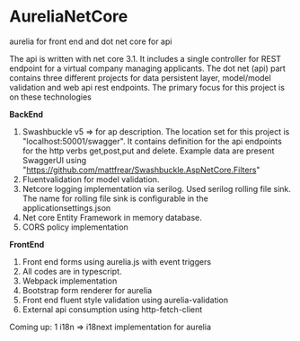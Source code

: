 # AureliaNetCore
aurelia for front end and dot net core for api

The api is written with net core 3.1. It includes a single controller for REST endpoint for a virtual company managing applicants. 
The dot net (api) part contains three different projects for data persistent layer, model/model validation and web api rest endpoints.
The primary focus for this project is on these technologies

**BackEnd**
1. Swashbuckle v5 => for ap description. The location set for this project is "localhost:50001/swagger". 
    It contains definition for the api endpoints for the http verbs get,post,put and delete.
    Example data are present SwaggerUI using "https://github.com/mattfrear/Swashbuckle.AspNetCore.Filters"
2. Fluentvalidation for model validation.
3. Netcore logging implementation via serilog. Used serilog rolling file sink. 
   The name for rolling file sink is configurable in the applicationsettings.json
4. Net core Entity Framework in memory database.
5. CORS policy implementation

**FrontEnd**
1. Front end forms using aurelia.js with event triggers
2. All codes are in typescript.
3. Webpack implementation
4. Bootstrap form renderer for aurelia
5. Front end fluent style validation using aurelia-validation
6. External api consumption using http-fetch-client


Coming up:
1 i18n => i18next implementation for aurelia
